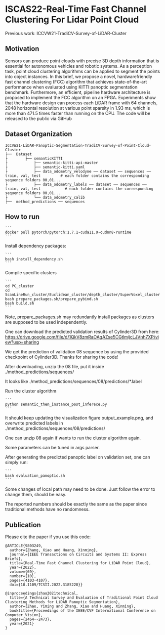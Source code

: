 # ISCAS22-Real-Time Fast Channel Clustering For Lidar Point Cloud

Previous work: ICCVW21-TradiCV-Survey-of-LiDAR-Cluster

## Motivation
Sensors can produce point clouds with
precise 3D depth information that is essential for autonomous vehicles and robotic systems. As a perception task, point cloud clustering algorithms can be applied to segment the points into object instances. In this brief, we propose a novel, hardwarefriendly fast channel clustering (FCC) algorithm that achieves state-of-the-art performance when evaluated using KITTI panoptic segmentation benchmark. Furthermore, an efficient, pipeline hardware architecture is proposed to implement the FCC algorithm on an FPGA. Experiments show that the hardware design can process each LiDAR frame with 64 channels, 2048 horizontal resolution at various point sparsity in 1.93 ms, which is more than 471.5 times faster than running on the CPU. The code will be released to the public via GitHub


## Dataset Organization

    ICCVW21-LiDAR-Panoptic-Segmentation-TradiCV-Survey-of-Point-Cloud-Cluster
    ├──  Dataset
    ├        ├── semanticKITTI                 
    ├            ├── semantic-kitti-api-master         
    ├            ├── semantic-kitti.yaml
    ├            ├── data_odometry_velodyne ── dataset ── sequences ── train, val, test         # each folder contains the corresponding sequence folders 00,01...
    ├            ├── data_odometry_labels ── dataset ── sequences ── train, val, test           # each folder contains the corresponding sequence folders 00,01...
    ├            └── data_odometry_calib    
    ├──  method_predictions ── sequences

## How to run

```` 
```
docker pull pytorch/pytorch:1.7.1-cuda11.0-cudnn8-runtime 
```
````
Install dependency packages:
```` 
```
bash install_dependency.sh
```
````
Compile specific clusters 
```` 
```
cd PC_cluster
cd ScanLineRun_cluster/Euclidean_cluster/depth_cluster/SuperVoxel_cluster
bash prepare_packages.sh/prepare_pybind.sh
bash build.sh
```
````
Note, prepare_packages.sh may redundantly install packages as clusters are supposed to be used independently. 

One can download the predicted validation results of Cylinder3D from here:
https://drive.google.com/file/d/1QkV8zmRaOAgAZse5CGtlmijcLJVnh7XP/view?usp=sharing

We get the prediction of validation 08 sequence by using the provided checkpoint of Cylinder3D. Thanks for sharing the code!

After downloading, unzip the 08 file, put it inside ./method_predictions/sequences/

It looks like ./method_predictions/sequences/08/predictions/*.label

Run the cluster algorithm
```` 
```
python semantic_then_instance_post_inferece.py
```
````
It should keep updating the visualization figure output_example.png, and overwrite predicted labels in ./method_predictions/sequences/08/predictions/

One can unzip 08 again if wants to run the cluster algorithm again.

Some parameters can be tuned in args parser.


After generating the predicted panoptic label on validation set, one can simply run:
````
```
bash evaluation_panoptic.sh
```
````
Some changes of local path may need to be done. Just follow the error to change them, should be easy. 

The reported numbers should be exactly the same as the paper since traditional methods have no randomness. 

## Publication ##
Please cite the paper if you use this code:

```
@ARTICLE{9803249,
  author={Zhang, Xiao and Huang, Xinming},
  journal={IEEE Transactions on Circuits and Systems II: Express Briefs}, 
  title={Real-Time Fast Channel Clustering for LiDAR Point Cloud}, 
  year={2022},
  volume={69},
  number={10},
  pages={4103-4107},
  doi={10.1109/TCSII.2022.3185228}}
  
@inproceedings{zhao2021technical,
  title={A Technical Survey and Evaluation of Traditional Point Cloud Clustering Methods for LiDAR Panoptic Segmentation},
  author={Zhao, Yiming and Zhang, Xiao and Huang, Xinming},
  booktitle={Proceedings of the IEEE/CVF International Conference on Computer Vision},
  pages={2464--2473},
  year={2021}
}


```
